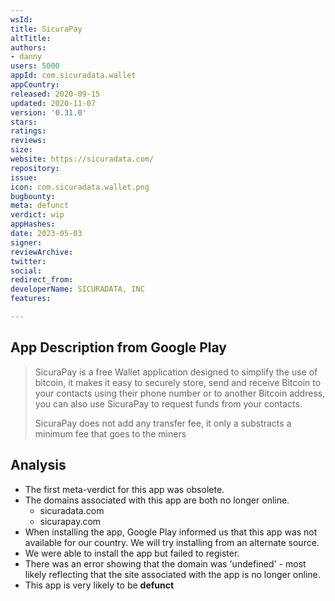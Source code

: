 ```yaml
---
wsId: 
title: SicuraPay
altTitle: 
authors:
- danny
users: 5000
appId: com.sicuradata.wallet
appCountry: 
released: 2020-09-15
updated: 2020-11-07
version: '0.31.0'
stars: 
ratings: 
reviews: 
size: 
website: https://sicuradata.com/
repository: 
issue: 
icon: com.sicuradata.wallet.png
bugbounty: 
meta: defunct
verdict: wip
appHashes: 
date: 2023-05-03
signer: 
reviewArchive: 
twitter: 
social: 
redirect_from: 
developerName: SICURADATA, INC
features: 

---
```


## App Description from Google Play 

> SicuraPay is a free Wallet application designed to simplify the use of bitcoin, it makes it easy to securely store, send and receive Bitcoin to your contacts using their phone number or to another Bitcoin address, you can also use SicuraPay to request funds from your contacts.
>
> SicuraPay does not add any transfer fee, it only a substracts a minimum fee that goes to the miners

## Analysis 

- The first meta-verdict for this app was obsolete.
- The domains associated with this app are both no longer online. 
  - sicuradata.com 
  - sicurapay.com 
- When installing the app, Google Play informed us that this app was not available for our country. We will try installing from an alternate source. 
- We were able to install the app but failed to register. 
- There was an error showing that the domain was 'undefined' - most likely reflecting that the site associated with the app is no longer online. 
- This app is very likely to be **defunct**

